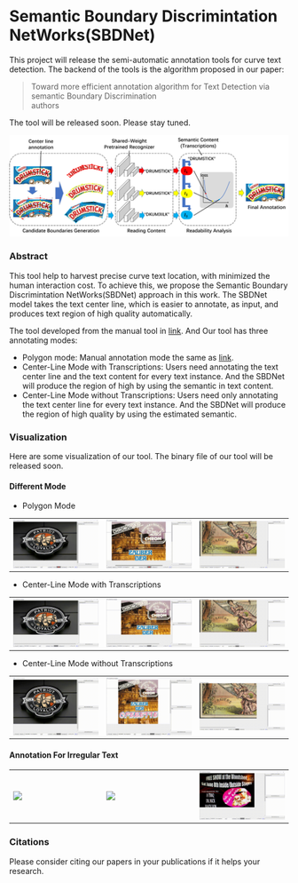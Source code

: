 # Semantic Boundary Discrimintation NetWorks(SBDNet)
This project will release the semi-automatic annotation tools for curve text detection. The backend of the tools is the algorithm proposed in our paper:
> Toward more efficient annotation algorithm for Text Detection via semantic Boundary Discrimination  
> authors

The tool will be released soon. Please stay tuned.

![pipeline](./image/pipeline.png "img")

### Abstract
This tool help to harvest precise curve text location, with minimized the human interaction cost. To achieve this, we propose the Semantic Boundary Discrimintation NetWorks(SBDNet) approach in this work. The SBDNet model takes the text center line, which is easier to annotate, as input, and produces text region of high quality automatically. 

The tool developed from the manual tool in [link](https://github.com/Yuliang-Liu/Curve-Text-Detector/tree/master/data). And Our tool has three annotating modes:
* Polygon mode: Manual annotation mode the same as [link](https://github.com/Yuliang-Liu/Curve-Text-Detector/tree/master/data).
* Center-Line Mode with Transcriptions: Users need annotating the text center line and the text content for every text instance. And the SBDNet will produce the region of high by using the semantic in text content.
* Center-Line Mode without Transcriptions: Users need only annotating the text center line for every text instance. And the SBDNet will produce the region of high quality by using the estimated semantic.

### Visualization

Here are some visualization of our tool. The binary file of our tool will be released soon.

#### Different Mode
* Polygon Mode

<table>
    <tr>
        <td width="30%">
    <img src="./image/origin_tools/1.gif"/>
        </td>   
        <td width="30%">
	<img src="./image/origin_tools/2.gif"/>
        </td>   
        <td width="30%">
	<img src="./image/origin_tools/3.gif"/>
        </td> 
    </tr>
</table>

* Center-Line Mode with Transcriptions

<table>
    <tr>
        <td width="30%">
	<img src="./image/fast_tools/1.gif"/>
        </td>   
        <td width="30%">
	<img src="./image/fast_tools/2.gif"/>
        </td>   
        <td width="30%">
	<img src="./image/fast_tools/3.gif"/>
        </td> 
    </tr>
</table>

* Center-Line Mode without Transcriptions

<table>
    <tr>
        <td width="30%">
	<img src="./image/faster_tools/1.gif"/>
        </td>   
        <td width="30%">
	<img src="./image/faster_tools/2.gif"/>
        </td>   
        <td width="30%">
	<img src="./image/faster_tools/3.gif"/>
        </td> 
    </tr>
</table>

#### Annotation For Irregular Text

<table>
    <tr>
        <td width="30%">
	<img src="./image/irregular/1.gif"/>
        </td>   
        <td width="30%">
	<img src="./image/irregular/2.gif"/>
        </td>   
        <td width="30%">
	<img src="./image/irregular/3.gif"/>
        </td> 
    </tr>
</table>


### Citations
Please consider citing our papers in your publications if it helps your research. 
